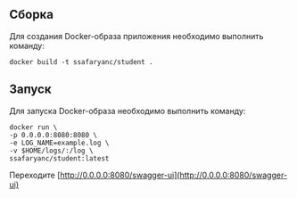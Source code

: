 ## Сборка

Для создания Docker-образа приложения необходимо выполнить команду:

````
docker build -t ssafaryanc/student .
````

## Запуск

Для запуска Docker-образа необходимо выполнить команду:

```
docker run \
-p 0.0.0.0:8080:8080 \
-e LOG_NAME=example.log \
-v $HOME/logs/:/log \
ssafaryanc/student:latest
```

Переходите [http://0.0.0.0:8080/swagger-ui](http://0.0.0.0:8080/swagger-ui) 
